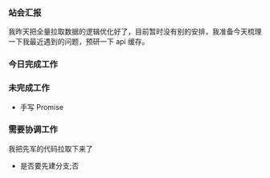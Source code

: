 ### 站会汇报

我昨天把全量拉取数据的逻辑优化好了，目前暂时没有别的安排，我准备今天梳理一下我最近遇到的问题，预研一下 api 缓存。

### 今日完成工作



### 未完成工作

- 手写 Promise

### 需要协调工作

我把先军的代码拉取下来了

- 是否要先建分支;否

